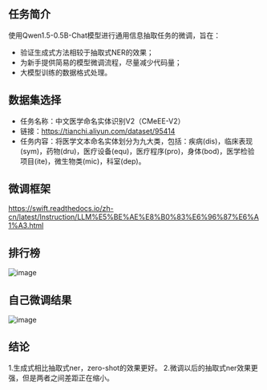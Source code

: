 ## 任务简介
使用Qwen1.5-0.5B-Chat模型进行通用信息抽取任务的微调，旨在：
- 验证生成式方法相较于抽取式NER的效果；
- 为新手提供简易的模型微调流程，尽量减少代码量；
- 大模型训练的数据格式处理。

## 数据集选择
- 任务名称：中文医学命名实体识别V2（CMeEE-V2）
- 链接：https://tianchi.aliyun.com/dataset/95414
- 任务内容：将医学文本命名实体划分为九大类，包括：疾病(dis)，临床表现(sym)，药物(dru)，医疗设备(equ)，医疗程序(pro)，身体(bod)，医学检验项目(ite)，微生物类(mic)，科室(dep)。


## 微调框架
https://swift.readthedocs.io/zh-cn/latest/Instruction/LLM%E5%BE%AE%E8%B0%83%E6%96%87%E6%A1%A3.html


## 排行榜
![image](https://github.com/user-attachments/assets/02e9616f-11ef-49ad-ba2c-5ad6c584b61d)

## 自己微调结果
![image](https://github.com/user-attachments/assets/191a179c-6516-4239-8f92-387eb22ed0fb)

## 结论
1.生成式相比抽取式ner，zero-shot的效果更好。
2.微调以后的抽取式ner效果更强，但是两者之间差距正在缩小。
